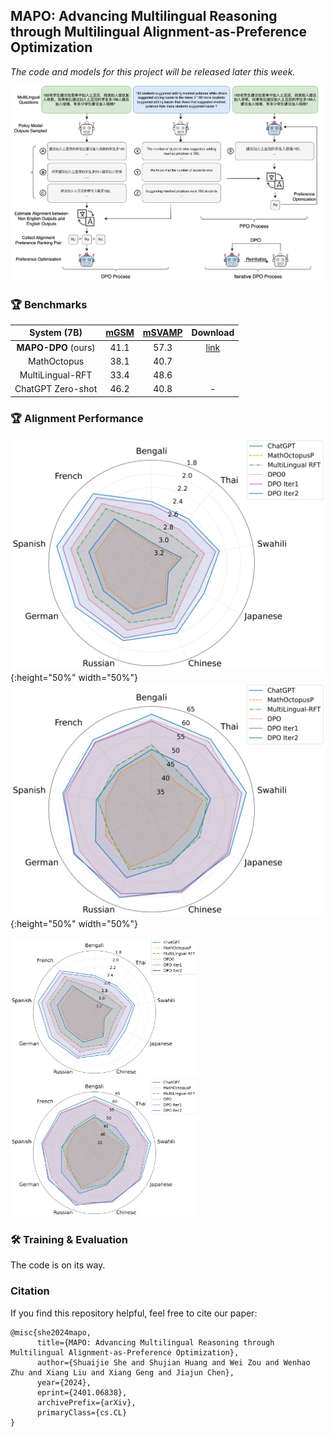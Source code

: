 ## MAPO: Advancing Multilingual Reasoning through Multilingual Alignment-as-Preference Optimization

*The code and models for this project will be released later this week.*

![](/fig/MAPO.png)

### :trophy: Benchmarks

|        System (7B)         | [mGSM](https://huggingface.co/datasets/juletxara/mgsm) | [mSVAMP](https://huggingface.co/datasets/Mathoctopus/MSVAMP) | Download |
|:--------------------------:|:----:|:------:|:--------:|
| **MAPO-DPO** (ours) |       41.1 |  57.3 |   [link](https://huggingface.co/kevinpro/MAPO-DPO-7B)   |
|         MathOctopus        |           38.1            |       40.7 |
|         MultiLingual-RFT        |          33.4            |       48.6 |
|          ChatGPT Zero-shot |       46.2 |      40.8    | -  |


### :trophy: Alignment Performance
![Alt text for image 1](/fig/Alignment.png){:height="50%" width="50%"} ![Alt text for image 2](/fig/ARC.png){:height="50%" width="50%"}

<p float="left">
  <img src="/fig/Alignment.png" alt="Alt text for image 1" width="300" />
  <img src="/fig/ARC.png" alt="Alt text for image 2" width="300" />
</p>



### :hammer_and_wrench: Training & Evaluation

The code is on its way.

### Citation
If you find this repository helpful, feel free to cite our paper:
```
@misc{she2024mapo,
      title={MAPO: Advancing Multilingual Reasoning through Multilingual Alignment-as-Preference Optimization}, 
      author={Shuaijie She and Shujian Huang and Wei Zou and Wenhao Zhu and Xiang Liu and Xiang Geng and Jiajun Chen},
      year={2024},
      eprint={2401.06838},
      archivePrefix={arXiv},
      primaryClass={cs.CL}
}
```